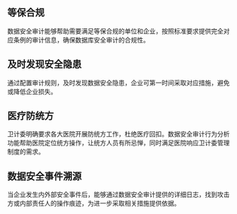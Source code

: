 ## 等保合规
数据安全审计能够帮助需要满足等保合规的单位和企业，按照标准要求提供完全对应条例的审计信息，确保数据库安全审计的合规性。

## 及时发现安全隐患
通过配置审计规则，及时发现数据安全隐患，企业可第一时间采取对应措施，避免或降低企业损失。

## 医疗防统方
卫计委明确要求各大医院开展防统方工作，杜绝医疗回扣。数据安全审计行为分析功能帮助医院定位统方操作，让统方人员有所忌惮，同时满足医院响应卫计委管理制度的需求。

## 数据安全事件溯源
当企业发生内外部安全事件后，能够通过数据安全审计提供的详细日志，找到攻击方或内部责任人的操作痕迹，为进一步采取相关措施提供依据。
